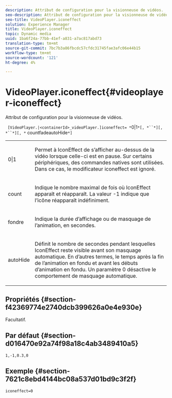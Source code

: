 ```yaml
---
description: Attribut de configuration pour la visionneuse de vidéos.
seo-description: Attribut de configuration pour la visionneuse de vidéos.
seo-title: VideoPlayer.iconeffect
solution: Experience Manager
title: VideoPlayer.iconeffect
topic: Dynamic media
uuid: 1ba6f24a-77bb-41ef-a831-a7ac817abd73
translation-type: tm+mt
source-git-commit: 7bc7b3a86fbcdc57cfdc31745fae3afc06e44b15
workflow-type: tm+mt
source-wordcount: '121'
ht-degree: 4%

---
```



# VideoPlayer.iconeffect{#videoplayer-iconeffect}

Attribut de configuration pour la visionneuse de vidéos.

` [VideoPlayer.|<containerId>_videoPlayer.]iconeffect= *`0|1`*[, *``*][, *``*][, *` countfadeautoHide`*]`

<table id="table_C616483932C2482CA9794DDD7313FD7C"> 
 <tbody> 
  <tr> 
   <td colname="col1"> <p> <span class="codeph"> <span class="varname"> 0|1</span> </span> </p> </td> 
   <td colname="col2"> <p> Permet à IconEffect de s’afficher au-dessus de la vidéo lorsque celle-ci est en pause. Sur certains périphériques, des commandes natives sont utilisées. Dans ce cas, le modificateur <span class="codeph"> iconeffect</span> est ignoré. </p> </td> 
  </tr> 
  <tr> 
   <td colname="col1"> <p> <span class="codeph"> <span class="varname"> count</span> </span> </p> </td> 
   <td colname="col2"> <p> Indique le nombre maximal de fois où IconEffect apparaît et réapparaît. La valeur <span class="codeph"> -1</span> indique que l’icône réapparaît indéfiniment. </p> </td> 
  </tr> 
  <tr> 
   <td colname="col1"> <p> <span class="codeph"> <span class="varname"> fondre</span> </span> </p> </td> 
   <td colname="col2"> <p> Indique la durée d’affichage ou de masquage de l’animation, en secondes. </p> </td> 
  </tr> 
  <tr> 
   <td colname="col1"> <p> <span class="codeph"> <span class="varname"> autoHide</span> </span> </p> </td> 
   <td colname="col2"> <p> Définit le nombre de secondes pendant lesquelles IconEffect reste visible avant son masquage automatique. En d’autres termes, le temps après la fin de l’animation en fondu et avant les débuts d’animation en fondu. Un paramètre <span class="codeph"> 0</span> désactive le comportement de masquage automatique. </p> </td> 
  </tr> 
 </tbody> 
</table>

## Propriétés {#section-f42369774e2740dcb399626a0e4e930e}

Facultatif.

## Par défaut {#section-d016470e92a74f98a18c4ab3489410a5}

`1,-1,0.3,0`

## Exemple {#section-7621c8ebd4144bc08a537d01bd9c3f2f}

```
iconeffect=0
```


